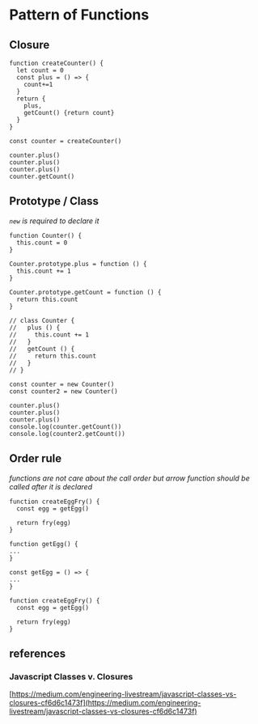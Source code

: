 # Pattern of Functions

## Closure

```text
function createCounter() {
  let count = 0
  const plus = () => {
    count+=1
  }
  return {
    plus,
    getCount() {return count}
  }
}

const counter = createCounter()

counter.plus()
counter.plus()
counter.plus()
counter.getCount()
```

## Prototype / Class

_`new` is required to declare it_

```text
function Counter() {
  this.count = 0
}

Counter.prototype.plus = function () {
  this.count += 1
}

Counter.prototype.getCount = function () {
  return this.count
}

// class Counter {
//   plus () {
//     this.count += 1
//   }
//   getCount () {
//     return this.count
//   }
// }

const counter = new Counter()
const counter2 = new Counter()

counter.plus()
counter.plus()
counter.plus()
console.log(counter.getCount())
console.log(counter2.getCount())
```

## Order rule

_functions are not care about the call order but arrow function should be called after it is declared_

```text
function createEggFry() {
  const egg = getEgg()

  return fry(egg)
}

function getEgg() {
...
}
```

```text
const getEgg = () => {
...
}

function createEggFry() {
  const egg = getEgg()

  return fry(egg)
}
```

## references

### Javascript Classes v. Closures

[https://medium.com/engineering-livestream/javascript-classes-vs-closures-cf6d6c1473f](https://medium.com/engineering-livestream/javascript-classes-vs-closures-cf6d6c1473f)

